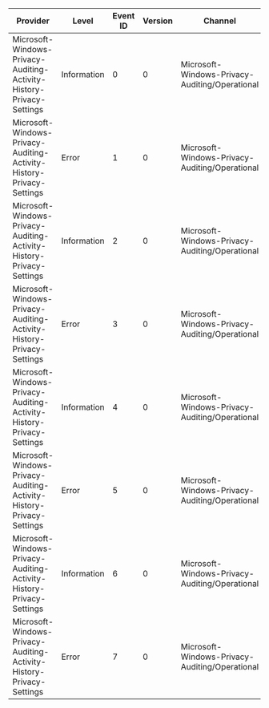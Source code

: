 Provider                                                              |  Level        |  Event ID  |  Version  |  Channel                                         |  Task                    |  Opcode  |  Keyword                             |  Message
----------------------------------------------------------------------|---------------|------------|-----------|--------------------------------------------------|--------------------------|----------|--------------------------------------|-----------------------------------------------------------------------------------------------------------------
Microsoft-Windows-Privacy-Auditing-Activity-History-Privacy-Settings  |  Information  |  0         |  0        |  Microsoft-Windows-Privacy-Auditing/Operational  |  Value Changed           |          |  Cloud Sync Allowed                  |  Cloud sync allowed value changed, setting {CallerUserSid}2, from {OldConsentValue} to {NewConsentValue}
Microsoft-Windows-Privacy-Auditing-Activity-History-Privacy-Settings  |  Error        |  1         |  0        |  Microsoft-Windows-Privacy-Auditing/Operational  |  Value Changed           |          |  Cloud Sync Allowed Failure          |  Cloud sync allowed value change, setting {CallerUserSid}2, failed
Microsoft-Windows-Privacy-Auditing-Activity-History-Privacy-Settings  |  Information  |  2         |  0        |  Microsoft-Windows-Privacy-Auditing/Operational  |  Value Changed           |          |  History Collection Allowed          |  History collection allowed value changed, setting {CallerUserSid}2, from {OldConsentValue} to {NewConsentValue}
Microsoft-Windows-Privacy-Auditing-Activity-History-Privacy-Settings  |  Error        |  3         |  0        |  Microsoft-Windows-Privacy-Auditing/Operational  |  Value Changed           |          |  History Collection Allowed Failure  |  History collection allowed value change, setting {CallerUserSid}2, failed
Microsoft-Windows-Privacy-Auditing-Activity-History-Privacy-Settings  |  Information  |  4         |  0        |  Microsoft-Windows-Privacy-Auditing/Operational  |  Clear Activity History  |          |  Clear Activity History              |  Clear activity history, setting {CallerUserSid}2, sucess
Microsoft-Windows-Privacy-Auditing-Activity-History-Privacy-Settings  |  Error        |  5         |  0        |  Microsoft-Windows-Privacy-Auditing/Operational  |  Clear Activity History  |          |  Clear Activity History Failure      |  Clear activity history, setting {CallerUserSid}2, failed
Microsoft-Windows-Privacy-Auditing-Activity-History-Privacy-Settings  |  Information  |  6         |  0        |  Microsoft-Windows-Privacy-Auditing/Operational  |  Filter Account          |          |  Filter Account                      |  Account filter value changed, setting {CallerUserSid}2, from {OldConsentValue} to {NewConsentValue}
Microsoft-Windows-Privacy-Auditing-Activity-History-Privacy-Settings  |  Error        |  7         |  0        |  Microsoft-Windows-Privacy-Auditing/Operational  |  Filter Account          |          |  Filter Account Failure              |  Account filter value changed, setting {CallerUserSid}2, failed
